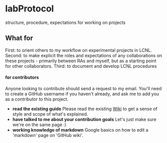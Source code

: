 # labProtocol
structure, procedure, expectations for working on projects

## What for
First: to orient others to my workflow on experimental projects in LCNL. Second: to make explicit the roles and expectations of any collaborations on these projects - primarily between RAs and myself, but as a starting point for other collaborators. Third: to document and develop LCNL procedures

#### for contributors
Anyone looking to contribute should send a request to my email. You'll need to create a GitHub username if you haven't already, and ask me to add you as a contributor to this project.
* **read the existing guide** Please read the existing [Wiki](../../wiki) to get a sense of style and scope of what's explained.
* **have talked to me about your contribution goals** Let's just make sure we're on the same page :)
* **working knowledge of markdown** Google basics on how to edit a 'markdown' page on 'GitHub wiki'.
